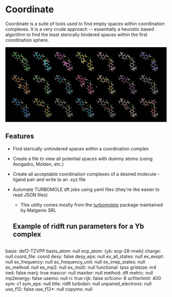 # Coordinate

Coordinate is a suite of tools used to find empty spaces within coordination complexes. It is a very crude approach -- essentially a heuristic based algorithm to find the least sterically hindered spaces within the first coordination sphere.

![Grid of generated structures](grid.jpg)

## Features 

- Find sterically unhindered spaces within a coordination complex
- Create a file to view all potential spaces with dummy atoms (using Avogadro, Molden, etc.)
- Create all acceptable coordination complexes of a desired molecule - ligand pair and write to an .xyz file
- Automate TURBOMOLE dft jobs using yaml files (they're like easier to read JSON files)
  - This utility comes mostly from the [turbomoleio](https://github.com/Matgenix/turbomoleio) package maintained by Matgenix SRL
  
  ## Example of ridft run parameters for a Yb complex
  
  ```
basis: def2-TZVPP
basis_atom: null
ecp_atom: {yb: ecp-28-mwb}
charge: null
coord_file: coord
desy: false
desy_eps: null
ex_all_states: null
ex_exopt: null
ex_frequency: null
ex_frequency_unit: null
ex_irrep_states: null
ex_method: null
ex_mp2: null
ex_multi: null
functional: tpss
gridsize: m4
ired: false
marij: true
maxcor: null
maxiter: null
method: dft
metric: null
mp2energy: false
usemo: null
ri: true
rijk: false
scfconv: 6
scfiterlimit: 400
sym: c1
sym_eps: null
title: ridft
turbobin: null
unpaired_electrons: null
use_f12: false
use_f12*: null
copymo: null
  ```
